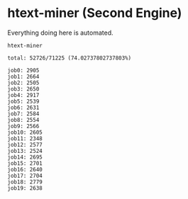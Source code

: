 # htext-miner (Second Engine)

Everything doing here is automated.

```
htext-miner

total: 52726/71225 (74.02737802737803%)

job0: 2905
job1: 2664
job2: 2505
job3: 2650
job4: 2917
job5: 2539
job6: 2631
job7: 2584
job8: 2554
job9: 2566
job10: 2605
job11: 2348
job12: 2577
job13: 2524
job14: 2695
job15: 2701
job16: 2640
job17: 2704
job18: 2779
job19: 2638
```